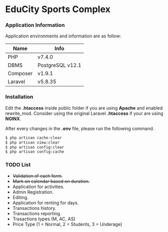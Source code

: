 # EduCity Sports Complex

### Application Information
Application environments and information are as follow:

| Name  | Info  |
| ------------- | ------------- |
| PHP  | v7.4.0   |
| DBMS  | PostgreSQL v12.1  |
| Composer  | v1.9.1  |
| Laravel  | v5.8.35  |

### Installation
Edit the **.htaccess** inside public folder if you are using **Apache** and enabled rewrite_mod. Consider using the original Laravel **.htaccess** if your are using **NGINX**.

After every changes in the **.env** file, please run the following command.

```sh
$ php artisan cache:clear
$ php artisan view:clear
$ php artisan config:clear
$ php artisan config:cache
```

### TODO List

- ~~Validation of each form.~~
- ~~Mark on calendar based on duration.~~
- Application for activities.
- Admin Registration.
- Editing.
- Application for renting for days.
- Transactions history.
- Transactions reporting.
- Trasactions types (M, AC, AS)
- Price Type (1 = Normal, 2 = Students, 3 = Underage)